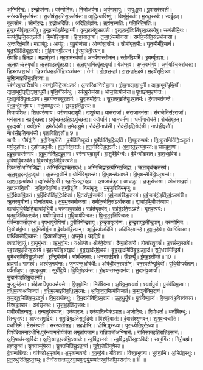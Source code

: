 

  
अ॒ग्निरिन्द्र॑:। इन्द्रो॒वरु॑ण:। वरु॑णोमि॒त्र:। मि॒त्रोअ॑र्य॒मा। अ॒र्य॒मावा॒यु:। वा॒यु:पू॒षा। पू॒षासर॑स्वती। सर॑स्वतीस॒जोष॑स:। स॒जोष॑स॒इति॑स॒ऽजोष॑स:॥ आ॒दि॒त्याविष्णु॑:। विष्णु॑र्म॒रुत॑:। म॒रुत॒स्स्व॑:। स्व॑र्बृ॒हत्। बृ॒हत्सोम॑:। सोमो॑रु॒द्र:। रु॒द्रोअदि॑ति:। अदि॑ति॒र्ब्रह्म॑ण:। ब्रह्म॑ण॒स्पति॑:। पति॒रिति॒पति॑:॥  
इ॒न्द्रा॒ग्नीवृ॑त्य॒हत्ये॑षु। इ॒न्द्रा॒ग्नीइती॑न्द्रा॒ग्नी। वृ॒त्य॒हत्ये॑षु॒सत्प॑ती। वृ॒त्य॒हत्ये॒ष्विति॑वृ॒त्य॒ऽहत्ये॑षु। सत्प॑तीमि॒थ:। सत्प॑ती॒इति॒सत्ऽप॑ती। मि॒थोहि॑न्वा॒ना। हि॒न्वा॒नात॒न्वा॑। त॒न्वा॒३॒॑समो॑कसा। समो॑क॒सेति॒संऽओ॑कसा॥ अ॒न्तरि॑क्षं॒महि॑। मह्याप॑प्रु:। आप॑प्रु:। प॒प्रु॒रोज॑सा। ओजा॑सा॒सोम॑:। सोमो॑घृत॒श्री:। घृ॒त॒श्रीर्म॑हि॒मानं॑। घृ॒त॒श्रीरिति॑घृ॒त॒ऽश्री:। म॒हि॒मान॑मी॒रय॑न्। ई॒रय॒न्निती॒रय॑न्॥  
तेषां॒हि। हिम॒ह्ना। म॒ह्नाम॑ह॒तां। म॒ह॒ताम॑न॒र्वणां॑। अ॒न॒र्वणां॒स्तोमा॑न्। स्तोमाँ॑इयर्मि। इ॒य॒र्म्यृ॒त॒ज्ञा:। ऋ॒त॒ज्ञाऋ॑त॒वृधां॑। ऋ॒त॒ज्ञाइत्यृ॑त॒ऽज्ञा:। ऋ॒त॒वृधा॒मित्यृ॑त॒ऽवृधां॑॥ येअ॑प्स॒वं। अ॒प्स॒वम॑र्ण॒वं। अ॒र्ण॒वञ्चि॒त्ररा॑धस:। चि॒त्ररा॑धस॒स्ते। चि॒त्ररा॑धस॒इति॑चि॒त्रऽरा॑धस:। तेन॑:। नो॒रा॒स॒न्तां॒। रा॒स॒न्तां॒म॒हये॑। म॒हये॑सुमि॒त्र्या:। सु॒मि॒त्र्याइति॑सु॒ऽमि॒त्र्या:॥  
स्व॑र्णरम॒न्तरि॑क्षाणि। स्व॑र्णर॒मिति॒स्व॑:ऽनरं। अ॒न्तरि॑क्षाणिरोचा॒ना। रो॒च॒नाद्यावा॒भूमी॑। द्यावा॒भूमी॑पृथि॒वीं। द्यावा॒भूमी॒इति॒द्यावा॒भूमी॑। पृ॒थि॒वींस्कं॑भु:। स्कं॑भु॒रोज॑सा। ओज॒सेत्योज॑सा॥ पृ॒क्षाइ॑वम॒हय॑न्त:। पृ॒क्षाइ॒वेति॑पृ॒क्षा:ऽइ॑व। म॒हय॑न्तस्सुरा॒तय॑:। सु॒रा॒तयो॑दे॒वा:। सु॒रा॒तय॒इति॑सु॒ऽरा॒तय॑:। दे॒वास्स्त॑वन्ते। स्त॒व॒न्ते॒मनु॑षाय। मनु॑षायसू॒रय॑:। सू॒रय॒इति॑सू॒रय॑:॥  
मि॒त्राय॑शिक्ष। शि॒क्ष॒वरु॑णाय। वरु॑णायदा॒शुषे॑। दा॒शुषे॒या। यासं॒राजा॑। सं॒राजा॒मन॑सा। सं॒राजेति॑सं॒ऽराजा॑। मन॑सा॒न। नप्रयु॑च्छत:। प्रयु॑च्छत॒इति॒प्रऽयु॑च्छत:॥ ययो॒र्धाम॑। धाम॒धर्म॑णा। धर्मा॑णा॒रोच॑ते। रोच॑तेबृ॒हत्। बृ॒हद्ययो॑:। ययो॑रु॒भे। उ॒भेरोद॑सी। उ॒भेइत्यु॒भे। रोद॑सी॒नाध॑सी। रोद॑सी॒इति॒रोद॑सी। नाध॑सी॒वृतौ॑। नाध॑सी॒इति॒नाध॑सी। वृता॒विति॒वृतौ॑॥ 9 ॥  
यागौ:। गौर्व॑र्त॒निं। व॒र्त॒निम्प॒र्येति॑। प॒र्येति॑निष्कृ॒तं। प॒र्येतीति॑प॒रि॒ऽएति॑। नि॒ष्कृ॒तम्पय॑:। नि॒:कृ॒तमिति॑नि॒:ऽकृ॒तं। पयो॒दुहा॑ना:। दुहा॑नाव्रत॒नी:। व्र॒त॒नीर॑वा॒रत॑:। व्र॒त॒नीरिति॑व्र॒त॒ऽनी:। अ॒वा॒रत॒इत्य॑वा॒रत॑:॥ साप्र॑ब्रुवा॒णा। प्र॒ब्रु॒वा॒णावरु॑णाय। प्र॒ब्रु॒वा॒णेति॑प्र॒ऽब्रु॒वा॒णा। वरु॑णायदा॒शुषे॑। दा॒शुषे॑दे॒वेभ्य॑:। दे॒वेभ्यो॑दाशत्। दा॒श॒ध्द॒विषा॑। ह॒विषा॑वि॒वस्व॑ते। वि॒वस्व॑त॒इति॑वि॒वस्व॑ते॥  
दि॒वक्ष॑सोअग्निजि॒ह्वा:। अ॒ग्नि॒जि॒ह्वाऋ॑ता॒वृध॑:। अ॒ग्नि॒जि॒ह्वाइत्य॑ग्नि॒ऽजि॒ह्वा:। ऋ॒ता॒वृध॑ऋ॒तस्य॑। ऋ॒त॒वृध॒इत्यृ॑त॒ऽवृध॑:। ऋ॒तस्य॒योनिं॑। योनिं॑विमृ॒शन्त॑:। वि॒मृ॒शन्त॑आशते। वि॒मृ॒शन्तेति॑वि॒ऽमृ॒शन्त॑:। आ॒श॒त॒इत्या॑शते॥ द्यांस्क॑भि॒त्वी। स्क॒भि॒त्व्यू१॒॑अ॒प:। अ॒पआच॑क्रु:। आच॑क्रु:। च॒क्रु॒रोज॑सा। ओज॑साय॒ज्ञं। य॒ज्ञञ्ज॑नि॒त्वी। ज॒नि॒त्वीत॒न्वि॑। त॒न्वी॒३॒॑नि। निमा॑मृजु:। म॒मृ॒जु॒रिति॑ममृजु:॥  
प॒रि॒क्षिता॑पि॒तरा॑। प॒रि॒क्षितेति॑प॒रि॒ऽक्षिता॑। पि॒तरा॑पूर्व॒जाव॑री। पू॒र्व॒जाव॑रीऋ॒तस्य॑। पू॒र्व॒जाव॑री॒इति॑पू॒र्व॒ऽजव॑री। ऋ॒तस्य॒योना॑। योना॑क्षयथ:। क्ष॒य॒थ॒स्समो॑कसा। समो॑क॒सेति॒संऽओ॑कसा॥ द्यावा॑पृथि॒वीवरु॑णाय। द्यावा॑पृथि॒वीइति॒द्यावा॑पृथि॒वी। वरु॑णाय॒सव्र॑ते। सव्र॑तेघृ॒तव॑त्। सव्र॑ते॒इति॒सऽव्र॑ते। घृ॒तव॒त्पय॑:। घृ॒तव॒दिति॑घृ॒तऽव॑त्। पयो॑महि॒षाय॑। म॒हि॒षाय॑पिन्वत:। पि॒न्व॒त॒इति॑पिन्वत:॥  
प॒र्जन्या॒वाता॑वृष॒भा। वृ॒ष॒भापु॑री॒षिणा॑। पु॒री॒षिणे॑न्द्रवा॒यू। इ॒न्द्र॒वा॒यूवरु॑ण:। इ॒न्द्र॒वा॒यूइती॑न्द्र॒वा॒यू। वरु॑णोमि॒त्र:। मि॒त्रोअ॑र्य॒मा। अ॒र्य॒मेत्य॑र्य॒मा॥ दे॒वाँआ॑दि॒त्यान्। आ॒दि॒त्याँअदि॑तिं। अदि॑तिंहवामहे। ह॒वा॒म॒हेये। येपार्थि॑वास:। पार्थि॑वासोदि॒व्यास॑:। दि॒व्यासो॑अ॒प्सु। अ॒प्सुये। यइति॒ये॥  
त्वष्टा॑रंवा॒युं। वा॒युमृ॑भव:। ऋ॒भ॒वो॒य:। यओह॑ते। ओह॑ते॒दैव्या॑। दैव्या॒होता॑रौ। होता॑रावु॒षसं॑। उ॒षसं॑स्व॒स्तये॑। स्व॒स्तय॒इति॑स्व॒स्तये॑॥ बृह॒स्पतिं॑वृत्रखा॒दं। वृ॒त्र॒खा॒दंसु॑मे॒धसं॑। वृ॒त्र॒खा॒दमिति॑वृ॒त्र॒ऽखा॒दं। सु॒मे॒धस॑मिन्द्रि॒यं। सु॒मे॒धस॒मिति॑सु॒ऽमे॒धसं॑। इ॒न्द्रि॒यंसोमं॑। सोमं॑धन॒सा:। ध॒न॒साउ॑ईमहे। ऊँ॒इत्यूँ॑। ई॒म॒ह॒इती॑महे॥ 10 ॥  
ब्रह्म॒गां। गामश्वं॑। अश्वं॑ज॒नय॑न्त:। ज॒नय॑न्त॒ओष॑धी:। ओष॑धी॒र्वन॒स्पती॑न्। वन॒स्पती॑न्पृथि॒वीं। पृ॒थि॒वीम्पर्व॑तान्। पर्व॑ताँअ॒प:। अ॒पइत्य॒प:॥ सूर्यं॑दि॒वि। दि॒विरो॒हय॑न्त:। रो॒हय॑न्तस्सु॒दान॑व:। सु॒दान॑व॒आर्या॑। सु॒दान॑व॒इति॑सु॒दाऽन॑वे।  
भु॒ज्युमंह॑स:। अंह॑स:पिपृथयत्तेयत्ते:। पि॒पृ॒थो॒नि:। निर॑श्विना। अ॒श्वि॒ना॒श्यावं॑। श्यावं॑पु॒त्रं। पु॒त्रंव॑ध्रिम॒त्या:। व॒ध्रि॒म॒त्याअ॑जिन्वतं। व॒ध्रि॒म॒त्याइति॑व॒ध्रि॒ऽम॒त्या:। अ॒जि॒न्व॒त॒मित्य॑जिन्वतं॥ क॒म॒द्युवं॑विम॒दायः॑। क॒म॒द्युव॒मिति॑क॒म॒ऽद्युवं॑। वि॒म॒दायो॑हथु:। वि॒म॒दायेति॑वि॒ऽम॒दाय॑। ऊ॒ह॒थु॒र्यु॒वं। यु॒वंवि॑ष्णा॒प्वं॑। वि॒ष्णा॒प्वं१॒॑विश्व॑काय। विश्व॑का॒याव॑। अव॑सृजथ:। सृ॒ज॒थ॒इति॑सृजथ:॥  
पावी॑रवीतन्य॒तु:। त॒न्य॒तुरेक॑पात्। एक॑पाद॒ज:। एक॑पा॒दित्येक॑ऽपात्। अ॒जोदि॒व:। दि॒वोध॒र्ता। ध॒र्तासिन्धु॑:। सिन्धु॒राप॑:। आप॑स्समु॒द्रिय॑:। स॒मु॒द्रिय॒इति॑स॒मु॒द्रिय॑:॥ विश्वे॑दे॒वास॑:। दे॒वास॑श्शृणवन्। शृ॒ण॒व॒न्वचां॑सि। वचां॑सिमे। मे॒सर॑स्वती। सर॑स्वतीस॒ह। स॒हधी॒भि:। धी॒भि:पुर॑न्ध्या। पुर॒न्ध्येति॒पुरं॑ऽध्या॥  
विश्वे॑दे॒वास्स॒हधी॒भि:पुर॑न्ध्या॒मनो॒र्यज॑त्रा अ॒मृता॑यजाम॥ रा॒ति॒षाचो॑अभि॒षाच॑:। रा॒ति॒साच॒इति॑रा॒ति॒ऽसाच॑:। अ॒भि॒षाच॑स्स्व॒र्विद॑:। अ॒भि॒साच॒इत्य॑भि॒ऽसाच॑:। स्व॒र्विद॒स्स्व॑:। स्व॒र्विद॒इति॑स्व॒:ऽविद॑:। स्व१॒॑र्गिर:। गिरो॒ब्रह्म॑। ब्रह्म॑सू॒क्तं। सू॒क्तञ्जु॑षेरत। सू॒क्तमिति॑सु॒ऽउ॒क्तं। जु॒षे॒र॒तेति॑जुषेरत॥  
दे॒वान्वशि॑ष्ठ:। वशि॑ष्ठोअ॒मृता॑न्। अ॒मृता॑न्ववन्दे। व॒व॒न्दे॒ये। येविश्वा॑। विश्वा॒भुव॑ना। भुव॑ना॒भि। अ॒भिप्र॑त॒स्थु:। प्र॒त॒स्थुरिति॑प्र॒ऽत॒स्थु:॥ तेनो॑रासन्तामुरुगा॒यम॒द्ययूं॒यम्पा॑तस्व॒स्तिभि॒स्सदा॑न:॥ 11 ॥  
